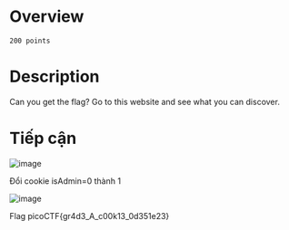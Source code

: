 # Overview #
`200 points`

# Description #
Can you get the flag?
Go to this website and see what you can discover.

# Tiếp cận #
![image](https://github.com/hgiang20/PicoCTF_Writeup/assets/130575510/5e27b3f3-d7a5-42d3-bb2a-00b0ff1c10d8)

Đổi cookie isAdmin=0 thành 1 

![image](https://github.com/hgiang20/PicoCTF_Writeup/assets/130575510/867ce6c1-b1a9-495f-8ae9-86697befeb85)

Flag picoCTF{gr4d3_A_c00k13_0d351e23}
